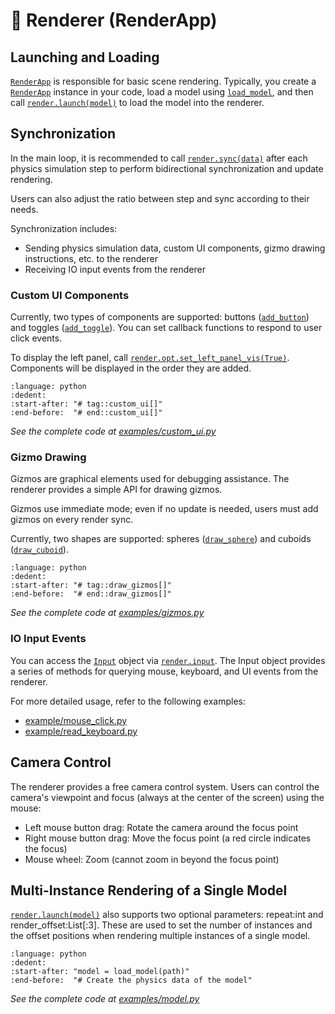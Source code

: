 # 🎨 Renderer (RenderApp)

## Launching and Loading

[`RenderApp`] is responsible for basic scene rendering. Typically, you create a [`RenderApp`] instance in your code, load a model using [`load_model`], and then call [`render.launch(model)`] to load the model into the renderer.

## Synchronization

In the main loop, it is recommended to call [`render.sync(data)`] after each physics simulation step to perform bidirectional synchronization and update rendering.

Users can also adjust the ratio between step and sync according to their needs.

Synchronization includes:

-   Sending physics simulation data, custom UI components, gizmo drawing instructions, etc. to the renderer
-   Receiving IO input events from the renderer

### Custom UI Components

Currently, two types of components are supported: buttons ([`add_button`]) and toggles ([`add_toggle`]). You can set callback functions to respond to user click events.

To display the left panel, call [`render.opt.set_left_panel_vis(True)`]. Components will be displayed in the order they are added.

```{literalinclude} ../../../../../examples/custom_ui.py
:language: python
:dedent:
:start-after: "# tag::custom_ui[]"
:end-before:  "# end::custom_ui[]"
```

_See the complete code at [examples/custom_ui.py](../../../../../examples/custom_ui.py)_

### Gizmo Drawing

Gizmos are graphical elements used for debugging assistance. The renderer provides a simple API for drawing gizmos.

Gizmos use immediate mode; even if no update is needed, users must add gizmos on every render sync.

Currently, two shapes are supported: spheres ([`draw_sphere`]) and cuboids ([`draw_cuboid`]).

```{literalinclude} ../../../../../examples/gizmos.py
:language: python
:dedent:
:start-after: "# tag::draw_gizmos[]"
:end-before:  "# end::draw_gizmos[]"
```

_See the complete code at [examples/gizmos.py](../../../../../examples/gizmos.py)_

### IO Input Events

You can access the [`Input`] object via [`render.input`]. The Input object provides a series of methods for querying mouse, keyboard, and UI events from the renderer.

For more detailed usage, refer to the following examples:

-   [example/mouse_click.py](../../../../../examples/mouse_click.py)
-   [example/read_keyboard.py](../../../../../examples/read_keyboard.py)

## Camera Control

The renderer provides a free camera control system. Users can control the camera's viewpoint and focus (always at the center of the screen) using the mouse:

-   Left mouse button drag: Rotate the camera around the focus point
-   Right mouse button drag: Move the focus point (a red circle indicates the focus)
-   Mouse wheel: Zoom (cannot zoom in beyond the focus point)

## Multi-Instance Rendering of a Single Model

[`render.launch(model)`] also supports two optional parameters: repeat:int and render_offset:List[:3]. These are used to set the number of instances and the offset positions when rendering multiple instances of a single model.

```{literalinclude} ../../../../../examples/model.py
:language: python
:dedent:
:start-after: "model = load_model(path)"
:end-before:  "# Create the physics data of the model"
```

_See the complete code at [examples/model.py](../../../../../examples/model.py)_

[`RenderApp`]: motrixsim.render.RenderApp
[`load_model`]: motrixsim.load_model
[`render.launch(model)`]: motrixsim.render.RenderApp.launch
[`render.sync(data)`]: motrixsim.render.RenderApp.sync
[`render.input`]: motrixsim.render.RenderApp.input
[`Input`]: motrixsim.render.Input
[`render.opt.set_left_panel_vis(True)`]: motrixsim.render.RenderOpt.set_left_panel_vis
[`add_button`]: motrixsim.render.RenderUI.add_button
[`add_toggle`]: motrixsim.render.RenderUI.add_toggle
[`draw_sphere`]: motrixsim.render.RenderGizmos.draw_sphere
[`draw_cuboid`]: motrixsim.render.RenderGizmos.draw_cuboid
